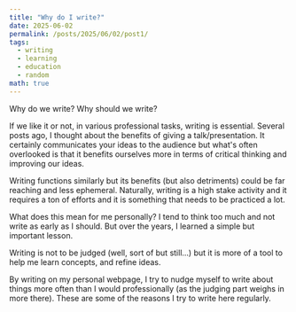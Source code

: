 ```yaml
---
title: "Why do I write?"
date: 2025-06-02
permalink: /posts/2025/06/02/post1/
tags:
  - writing
  - learning
  - education
  - random
math: true
---
```


Why do we write? Why should we write?

If we like it or not, in various professional tasks, writing is essential.
Several posts ago, I thought about the benefits of giving a talk/presentation.
It certainly communicates your ideas to the audience but what's often overlooked is that it benefits ourselves more in terms of critical thinking and improving our ideas.

Writing functions similarly but its benefits (but also detriments) could be far reaching and less ephemeral.
Naturally, writing is a high stake activity and it requires a ton of efforts and it is something that needs to be practiced a lot. 

What does this mean for me personally? I tend to think too much and not write as early as I should.
But over the years, I learned a simple but important lesson.

Writing is not to be judged (well, sort of but still...) but it is more of a tool to help me learn concepts, and refine ideas.

By writing on my personal webpage, I try to nudge myself to write about things more often than I would professionally (as the judging part weighs in more there).
These are some of the reasons I try to write here regularly.